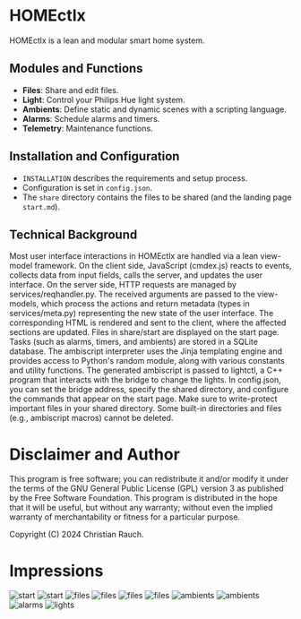 # HOMEctlx
HOMEctlx is a lean and modular smart home system.

## Modules and Functions
- **Files**: Share and edit files.
- **Light**: Control your Philips Hue light system.
- **Ambients**: Define static and dynamic scenes with a scripting language.
- **Alarms**: Schedule alarms and timers.
- **Telemetry**: Maintenance functions.

## Installation and Configuration
- `INSTALLATION` describes the requirements and setup process.
- Configuration is set in `config.json`.
- The `share` directory contains the files to be shared (and the landing page `start.md`). 

## Technical Background
Most user interface interactions in HOMEctlx are handled via a lean view-model framework. On the client side, JavaScript (cmdex.js) reacts to events, collects data from input fields, calls the server, and updates the user interface. On the server side, HTTP requests are managed by services/reqhandler.py. The received arguments are passed to the view-models, which process the actions and return metadata (types in services/meta.py) representing the new state of the user interface. The corresponding HTML is rendered and sent to the client, where the affected sections are updated. Files in share/start are displayed on the start page. Tasks (such as alarms, timers, and ambients) are stored in a SQLite database. The ambiscript interpreter uses the Jinja templating engine and provides access to Python's random module, along with various constants and utility functions. The generated ambiscript is passed to lightctl, a C++ program that interacts with the bridge to change the lights. In config.json, you can set the bridge address, specify the shared directory, and configure the commands that appear on the start page. Make sure to write-protect important files in your shared directory. Some built-in directories and files (e.g., ambiscript macros) cannot be deleted.


# Disclaimer and Author
This program is free software; you can redistribute it and/or modify it under the terms of the GNU General Public License (GPL) version 3 as published by the Free Software Foundation.
This program is distributed in the hope that it will be useful, but without any warranty; without even the implied warranty of merchantability or fitness for a particular purpose. 

Copyright (C) 2024 Christian Rauch.


# Impressions
![start](share/documents/preview/hc-start-1.jpeg)
![start](share/documents/preview/hc-start-2.jpeg)
![files](share/documents/preview/hc-files-1.jpeg)
![files](share/documents/preview/hc-files-2.jpeg)
![files](share/documents/preview/hc-files-3.jpeg)
![files](share/documents/preview/hc-files-4.jpeg)
![ambients](share/documents/preview/hc-ambients-1.jpeg)
![ambients](share/documents/preview/hc-ambients-2.jpeg)
![alarms](share/documents/preview/hc-alarms-1.jpeg)
![lights](share/documents/preview/hc-lights-1.jpeg)